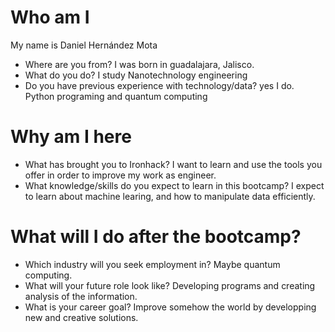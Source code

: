 
# Who am I
My name is Daniel Hernández Mota

* Where are you from? I was born in guadalajara, Jalisco.
* What do you do? I study Nanotechnology engineering
* Do you have previous experience with technology/data? yes I do. Python programing and quantum computing

# Why am I here

* What has brought you to Ironhack? I want to learn and use the tools you offer in order to improve my work as engineer.
* What knowledge/skills do you expect to learn in this bootcamp? I expect to learn about machine learing, and how to manipulate data efficiently.

# What will I do after the bootcamp?

* Which industry will you seek employment in? Maybe quantum computing.
* What will your future role look like? Developing programs and creating analysis of the information.
* What is your career goal? Improve somehow the world by developping new and creative solutions. 


